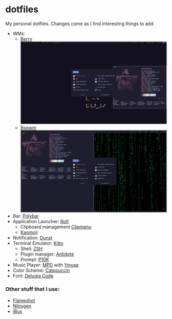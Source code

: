 
# dotfiles

My personal dotfiles. Changes come as I find interesting things to add.

- WMs: 
  - [Berry](https://berrywm.org/)
  ![img](assets/desktop-berry.png)
  - [Bspwm](https://github.com/baskerville/bspwm)
  ![img](assets/desktop-bspwm.png)
- Bar: [Polybar](https://github.com/polybar/polybar)
- Application Launcher: [Rofi](https://github.com/davatorium/rofi)
  - Clipboard management [Clipmenu](https://github.com/cdown/clipmenu)
  - [Kaomoji](https://github.com/heyrict/kaomoji-rofi)
- Notification: [Dunst](https://dunst-project.org/)
- Terminal Emulator: [Kitty](https://sw.kovidgoyal.net/kitty/)
  - Shell: [ZSH](https://www.zsh.org/)
  - Plugin manager: [Antidote](https://getantidote.github.io/)
  - Prompt: [P10K](https://github.com/romkatv/powerlevel10k)
- Music Player: [MPD](https://www.musicpd.org/) with [Ymuse](https://github.com/yktoo/ymuse)
- Color Scheme: [Catppuccin](https://github.com/catppuccin/catppuccin)
- Font: [Delugia Code](https://github.com/adam7/delugia-code)

### Other stuff that I use:
- [Flameshot](https://github.com/flameshot-org/flameshot)
- [Nitrogen](https://github.com/l3ib/nitrogen)
- [IBus](https://github.com/ibus/ibus)
